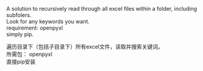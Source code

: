 A solution to recursively read through all excel files within a folder, including subfolers. <br>
Look for any keywords you want.<br>
requirement:  openpyxl <br>
simply pip.

遍历目录下（包括子目录下）所有excel文件，读取并搜索关键词。<br>
所需包： openpyxl<br>
直接pip安装
